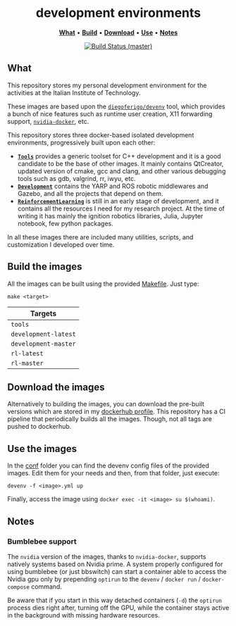 <p align="center">
    <h1 align="center">development environments</h1>
</p>

<p align="center">
<b><a href="https://github.com/diegoferigo/development-iit#what">What</a></b>
•
<b><a href="https://github.com/diegoferigo/development-iit#build-the-images">Build</a></b>
•
<b><a href="https://github.com/diegoferigo/development-iit#download-the-images">Download</a></b>
•
<b><a href="https://github.com/diegoferigo/development-iit#use-the-images">Use</a></b>
•
<b><a href="https://github.com/diegoferigo/development-iit#notes">Notes</a></b>
</p>

<p align="center">
    <a href="https://github.com/diegoferigo/development-iit/actions">
    <img src="https://github.com/diegoferigo/development-iit/workflows/Docker%20Images/badge.svg" alt="Build Status (master)" />
    </a>
</p>

## What

This repository stores my personal development environment for the activities at the Italian Institute of Technology.

These images are based upon the [`diegoferigo/devenv`](https://github.com/diegoferigo/devenv) tool, which provides a bunch of nice features such as runtime user creation, X11 forwarding support, [`nvidia-docker`](https://github.com/NVIDIA/nvidia-docker), etc.

This repository stores three docker-based isolated development environments, progressively built upon each other:

- [**`Tools`**](Tools/Dockerfile) provides a generic toolset for C++ development and it is a good candidate to be the base of other images. It mainly contains QtCreator, updated version of cmake, gcc and clang, and other various debugging tools such as gdb, valgrind, rr, iwyu, etc.
- [**`Development`**](Development/Dockerfile) contains the YARP and ROS robotic middlewares and Gazebo, and all the projects that depend on them.
- [**`ReinforcementLearning`**](RL/Dockerfile) is still in an early stage of development, and it contains all the resources I need for my research project. At the time of writing it has mainly the ignition robotics libraries, Julia, Jupyter notebook, few python packages.

In all these images there are included many utilities, scripts, and customization I developed over time.

## Build the images

All the images can be built using the provided [Makefile](Makefile). Just type:

```
make <target>
```

| Targets |
| ------- |
| `tools`              |
| `development-latest` |
| `development-master` |
| `rl-latest`          |
| `rl-master`          |


## Download the images

Alternatively to building the images, you can download the pre-built versions which are stored in my [dockerhub profile](https://hub.docker.com/u/eleramp).
This repository has a CI pipeline that periodically builds all the images.
Though, not all tags are pushed to dockerhub.

## Use the images

In the [conf](conf/) folder you can find the devenv config files of the provided images.
Edit them for your needs and then, from that folder, just execute:

```
devenv -f <image>.yml up
```

Finally, access the image using `docker exec -it <image> su $(whoami)`.

## Notes

### Bumblebee support

The `nvidia` version of the images, thanks to `nvidia-docker`, supports natively systems based on Nvidia prime.
A system properly configured for using bumblebee (or just bbswitch) can start a container able to access the Nvidia gpu only by prepending `optirun` to the `devenv` / `docker run` / `docker-compose` command.

Be aware that if you start in this way detached containers (`-d`) the `optirun` process dies right after, turning off the GPU, while the container stays active in the background with missing hardware resources.
